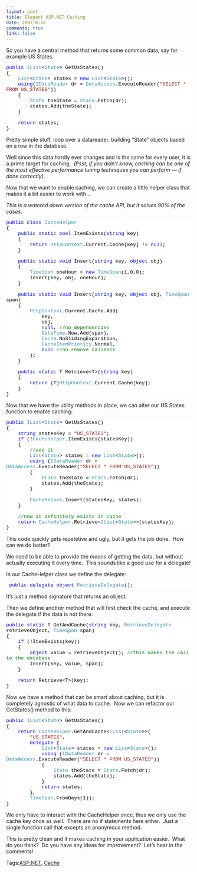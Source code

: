 ```yaml
--- 
layout: post
title: Elegant ASP.NET Caching
date: 2007-8-16
comments: true
link: false
---
```

<p>So you have a central method that returns some common data, say for example US States.</p><div style="FONT-SIZE: 10pt; BACKGROUND: white; COLOR: black; FONT-FAMILY: Courier New"><p style="MARGIN: 0px"><span style="COLOR: blue">public</span> <span style="COLOR: #2b91af">IList</span>&lt;<span style="COLOR: #2b91af">State</span>&gt; GetUsStates()</p><p style="MARGIN: 0px">{</p><p style="MARGIN: 0px">&nbsp;&nbsp;&nbsp; <span style="COLOR: #2b91af">List</span>&lt;<span style="COLOR: #2b91af">State</span>&gt; states = <span style="COLOR: blue">new</span> <span style="COLOR: #2b91af">List</span>&lt;<span style="COLOR: #2b91af">State</span>&gt;();</p><p style="MARGIN: 0px">&nbsp;&nbsp;&nbsp; <span style="COLOR: blue">using</span>(<span style="COLOR: #2b91af">IDataReader</span> dr = <span style="COLOR: #2b91af">DataAccess</span>.ExecuteReader(<span style="COLOR: #a31515">"SELECT * FROM US_STATES"</span>))</p><p style="MARGIN: 0px">&nbsp;&nbsp;&nbsp; {</p><p style="MARGIN: 0px">&nbsp;&nbsp;&nbsp; &nbsp;&nbsp;&nbsp; <span style="COLOR: #2b91af">State</span> theState = <span style="COLOR: #2b91af">State</span>.Fetch(dr);</p><p style="MARGIN: 0px">&nbsp;&nbsp;&nbsp; &nbsp;&nbsp;&nbsp; states.Add(theState);</p><p style="MARGIN: 0px">&nbsp;&nbsp;&nbsp; }</p><p style="MARGIN: 0px">&nbsp;</p><p style="MARGIN: 0px">&nbsp;&nbsp;&nbsp; <span style="COLOR: blue">return</span> states;</p><p style="MARGIN: 0px">}</p></div><!--EndFragment--><p>Pretty simple stuff, loop over a datareader, building &ldquo;State&rdquo; objects based on a row in the database.</p><p>Well since this data hardly ever changes and is the same for every user, it is a prime target for caching.&nbsp; <em>(Psst, if you didn&rsquo;t know, caching can be one of the most effective performance tuning techniques you can perform &mdash; if done correctly).</em></p><p>Now that we want to enable caching, we can create a little helper class that makes it a bit easier to work with&hellip;</p><p><em>This is a watered down version of the cache API, but it solves 90% of the cases.</em></p><div style="FONT-SIZE: 10pt; BACKGROUND: white; COLOR: black; FONT-FAMILY: Courier New"><p style="MARGIN: 0px"><span style="COLOR: blue">public</span> <span style="COLOR: blue">class</span> <span style="COLOR: #2b91af">CacheHelper</span></p><p style="MARGIN: 0px">{</p><p style="MARGIN: 0px">&nbsp;&nbsp;&nbsp; <span style="COLOR: blue">public</span> <span style="COLOR: blue">static</span> <span style="COLOR: blue">bool</span> ItemExists(<span style="COLOR: blue">string</span> key)</p><p style="MARGIN: 0px">&nbsp;&nbsp;&nbsp; {</p><p style="MARGIN: 0px">&nbsp;&nbsp;&nbsp; &nbsp;&nbsp;&nbsp; <span style="COLOR: blue">return</span> <span style="COLOR: #2b91af">HttpContext</span>.Current.Cache[key] != <span style="COLOR: blue">null</span>;</p><p style="MARGIN: 0px">&nbsp;&nbsp;&nbsp; }</p><p style="MARGIN: 0px">&nbsp;</p><p style="MARGIN: 0px">&nbsp;&nbsp;&nbsp; <span style="COLOR: blue">public</span> <span style="COLOR: blue">static</span> <span style="COLOR: blue">void</span> Insert(<span style="COLOR: blue">string</span> key, <span style="COLOR: blue">object</span> obj)</p><p style="MARGIN: 0px">&nbsp;&nbsp;&nbsp; {</p><p style="MARGIN: 0px">&nbsp;&nbsp;&nbsp; &nbsp;&nbsp;&nbsp; <span style="COLOR: #2b91af">TimeSpan</span> oneHour = <span style="COLOR: blue">new</span> <span style="COLOR: #2b91af">TimeSpan</span>(1,0,0);</p><p style="MARGIN: 0px">&nbsp;&nbsp;&nbsp; &nbsp;&nbsp;&nbsp; Insert(key, obj, oneHour);</p><p style="MARGIN: 0px">&nbsp;&nbsp;&nbsp; }</p><p style="MARGIN: 0px">&nbsp;</p><p style="MARGIN: 0px">&nbsp;&nbsp;&nbsp; <span style="COLOR: blue">public</span> <span style="COLOR: blue">static</span> <span style="COLOR: blue">void</span> Insert(<span style="COLOR: blue">string</span> key, <span style="COLOR: blue">object</span> obj, <span style="COLOR: #2b91af">TimeSpan</span> span)</p><p style="MARGIN: 0px">&nbsp;&nbsp;&nbsp; {</p><p style="MARGIN: 0px">&nbsp;&nbsp;&nbsp; &nbsp;&nbsp;&nbsp; <span style="COLOR: #2b91af">HttpContext</span>.Current.Cache.Add(</p><p style="MARGIN: 0px">&nbsp;&nbsp;&nbsp; &nbsp;&nbsp;&nbsp; &nbsp;&nbsp;&nbsp; key, </p><p style="MARGIN: 0px">&nbsp;&nbsp;&nbsp; &nbsp;&nbsp;&nbsp; &nbsp;&nbsp;&nbsp; obj, </p><p style="MARGIN: 0px">&nbsp;&nbsp;&nbsp; &nbsp;&nbsp;&nbsp; &nbsp;&nbsp;&nbsp; <span style="COLOR: blue">null</span>, <span style="COLOR: green">//no dependencies</span></p><p style="MARGIN: 0px">&nbsp;&nbsp;&nbsp; &nbsp;&nbsp;&nbsp; &nbsp;&nbsp;&nbsp; <span style="COLOR: #2b91af">DateTime</span>.Now.Add(span), </p><p style="MARGIN: 0px">&nbsp;&nbsp;&nbsp; &nbsp;&nbsp;&nbsp; &nbsp;&nbsp;&nbsp; <span style="COLOR: #2b91af">Cache</span>.NoSlidingExpiration, </p><p style="MARGIN: 0px">&nbsp;&nbsp;&nbsp; &nbsp;&nbsp;&nbsp; &nbsp;&nbsp;&nbsp; <span style="COLOR: #2b91af">CacheItemPriority</span>.Normal, </p><p style="MARGIN: 0px">&nbsp;&nbsp;&nbsp; &nbsp;&nbsp;&nbsp; &nbsp;&nbsp;&nbsp; <span style="COLOR: blue">null</span> <span style="COLOR: green">//no remove callback</span></p><p style="MARGIN: 0px">&nbsp;&nbsp;&nbsp; &nbsp;&nbsp;&nbsp; );</p><p style="MARGIN: 0px">&nbsp;&nbsp;&nbsp; }</p><p style="MARGIN: 0px">&nbsp;</p><p style="MARGIN: 0px">&nbsp;&nbsp;&nbsp; <span style="COLOR: blue">public</span> <span style="COLOR: blue">static</span> T Retrieve&lt;T&gt;(<span style="COLOR: blue">string</span> key)</p><p style="MARGIN: 0px">&nbsp;&nbsp;&nbsp; {</p><p style="MARGIN: 0px">&nbsp;&nbsp;&nbsp; &nbsp;&nbsp;&nbsp; <span style="COLOR: blue">return</span> (T)<span style="COLOR: #2b91af">HttpContext</span>.Current.Cache[key];</p><p style="MARGIN: 0px">&nbsp;&nbsp;&nbsp; }</p><p style="MARGIN: 0px">}</p></div><!--EndFragment--><p>Now that we have the utility methods in place, we can alter our US States function to enable caching:</p><div style="FONT-SIZE: 10pt; BACKGROUND: white; COLOR: black; FONT-FAMILY: Courier New"><p style="MARGIN: 0px"><span style="COLOR: blue">public</span> <span style="COLOR: #2b91af">IList</span>&lt;<span style="COLOR: #2b91af">State</span>&gt; GetUsStates()</p><p style="MARGIN: 0px">{</p><p style="MARGIN: 0px">&nbsp;&nbsp;&nbsp; <span style="COLOR: blue">string</span> statesKey = <span style="COLOR: #a31515">"US_STATES"</span>;</p><p style="MARGIN: 0px">&nbsp;&nbsp;&nbsp; <span style="COLOR: blue">if</span> (!<span style="COLOR: #2b91af">CacheHelper</span>.ItemExists(statesKey))</p><p style="MARGIN: 0px">&nbsp;&nbsp;&nbsp; {</p><p style="MARGIN: 0px">&nbsp;&nbsp;&nbsp; &nbsp;&nbsp;&nbsp; <span style="COLOR: green">//add it</span></p><p style="MARGIN: 0px">&nbsp;&nbsp;&nbsp; &nbsp;&nbsp;&nbsp; <span style="COLOR: #2b91af">List</span>&lt;<span style="COLOR: #2b91af">State</span>&gt; states = <span style="COLOR: blue">new</span> <span style="COLOR: #2b91af">List</span>&lt;<span style="COLOR: #2b91af">State</span>&gt;();</p><p style="MARGIN: 0px">&nbsp;&nbsp;&nbsp; &nbsp;&nbsp;&nbsp; <span style="COLOR: blue">using</span> (<span style="COLOR: #2b91af">IDataReader</span> dr = <span style="COLOR: #2b91af">DataAccess</span>.ExecuteReader(<span style="COLOR: #a31515">"SELECT * FROM US_STATES"</span>))</p><p style="MARGIN: 0px">&nbsp;&nbsp;&nbsp; &nbsp;&nbsp;&nbsp; {</p><p style="MARGIN: 0px">&nbsp;&nbsp;&nbsp; &nbsp;&nbsp;&nbsp; &nbsp;&nbsp;&nbsp; <span style="COLOR: #2b91af">State</span> theState = <span style="COLOR: #2b91af">State</span>.Fetch(dr);</p><p style="MARGIN: 0px">&nbsp;&nbsp;&nbsp; &nbsp;&nbsp;&nbsp; &nbsp;&nbsp;&nbsp; states.Add(theState);</p><p style="MARGIN: 0px">&nbsp;&nbsp;&nbsp; &nbsp;&nbsp;&nbsp; }</p><p style="MARGIN: 0px">&nbsp;</p><p style="MARGIN: 0px">&nbsp;&nbsp;&nbsp; &nbsp;&nbsp;&nbsp; <span style="COLOR: #2b91af">CacheHelper</span>.Insert(statesKey, states);</p><p style="MARGIN: 0px">&nbsp;&nbsp;&nbsp; }</p><p style="MARGIN: 0px">&nbsp;</p><p style="MARGIN: 0px">&nbsp;&nbsp;&nbsp; <span style="COLOR: green">//now it definitely exists in cache</span></p><p style="MARGIN: 0px">&nbsp;&nbsp;&nbsp; <span style="COLOR: blue">return</span> <span style="COLOR: #2b91af">CacheHelper</span>.Retrieve&lt;<span style="COLOR: #2b91af">IList</span>&lt;<span style="COLOR: #2b91af">State</span>&gt;&gt;(statesKey);</p><p style="MARGIN: 0px">}</p></div
><!--EndFragment--><p>This code quickly gets repetetive and ugly, but it gets the job done.&nbsp; How can we do better?</p><p>We need to be able to provide the <em>means</em> of getting the data, but without actually executing it every time.&nbsp; This sounds like a good use for a delegate!</p><p>In our CacheHelper class we define the delegate:</p><div style="FONT-SIZE: 10pt; BACKGROUND: white; COLOR: black; FONT-FAMILY: Courier New"><p style="MARGIN: 0px">&nbsp;<span style="COLOR: blue">public</span> <span style="COLOR: blue">delegate</span> <span style="COLOR: blue">object</span> <span style="COLOR: #2b91af">RetrieveDelegate</span>();</p></div><!--EndFragment--><p>It&rsquo;s just a method signature that returns an object.</p><p>Then we define another method that will first check the cache, and execute the delegate if the data is not there:</p><div style="FONT-SIZE: 10pt; BACKGROUND: white; COLOR: black; FONT-FAMILY: Courier New"><p style="MARGIN: 0px"><span style="COLOR: blue">public</span> <span style="COLOR: blue">static</span> T GetAndCache(<span style="COLOR: blue">string</span> key, <span style="COLOR: #2b91af">RetrieveDelegate</span> retrieveObject, <span style="COLOR: #2b91af">TimeSpan</span> span)</p><p style="MARGIN: 0px">{</p><p style="MARGIN: 0px">&nbsp;&nbsp;&nbsp; <span style="COLOR: blue">if</span> (!ItemExists(key))</p><p style="MARGIN: 0px">&nbsp;&nbsp;&nbsp; {</p><p style="MARGIN: 0px">&nbsp;&nbsp;&nbsp; &nbsp;&nbsp;&nbsp; <span style="COLOR: blue">object</span> value = retrieveObject(); <span style="COLOR: green">//this makes the call to the database</span></p><p style="MARGIN: 0px">&nbsp;&nbsp;&nbsp; &nbsp;&nbsp;&nbsp; Insert(key, value, span);</p><p style="MARGIN: 0px">&nbsp;&nbsp;&nbsp; }</p><p style="MARGIN: 0px">&nbsp;</p><p style="MARGIN: 0px">&nbsp;&nbsp;&nbsp; <span style="COLOR: blue">return</span> Retrieve&lt;T&gt;(key);</p><p style="MARGIN: 0px">}</p></div><!--EndFragment--><p>Now we have a method that can be smart about caching, but it is completely agnostic of what data to cache.&nbsp; Now we can refactor our GetStates() method to this:</p><div style="FONT-SIZE: 10pt; BACKGROUND: white; COLOR: black; FONT-FAMILY: Courier New"><p style="MARGIN: 0px"><span style="COLOR: blue">public</span> <span style="COLOR: #2b91af">IList</span>&lt;<span style="COLOR: #2b91af">State</span>&gt; GetUsStates()</p><p style="MARGIN: 0px">{</p><p style="MARGIN: 0px">&nbsp;&nbsp;&nbsp; <span style="COLOR: blue">return</span> <span style="COLOR: #2b91af">CacheHelper</span>.GetAndCache&lt;<span style="COLOR: #2b91af">IList</span>&lt;<span style="COLOR: #2b91af">State</span>&gt;&gt;(</p><p style="MARGIN: 0px">&nbsp;&nbsp;&nbsp; &nbsp;&nbsp;&nbsp; <span style="COLOR: #a31515">"US_STATES"</span>,</p><p style="MARGIN: 0px">&nbsp;&nbsp;&nbsp; &nbsp;&nbsp;&nbsp; <span style="COLOR: blue">delegate</span> {</p><p style="MARGIN: 0px">&nbsp;&nbsp;&nbsp; &nbsp;&nbsp;&nbsp; &nbsp;&nbsp;&nbsp; <span style="COLOR: #2b91af">List</span>&lt;<span style="COLOR: #2b91af">State</span>&gt; states = <span style="COLOR: blue">new</span> <span style="COLOR: #2b91af">List</span>&lt;<span style="COLOR: #2b91af">State</span>&gt;();</p><p style="MARGIN: 0px">&nbsp;&nbsp;&nbsp; &nbsp;&nbsp;&nbsp; &nbsp;&nbsp;&nbsp; <span style="COLOR: blue">using</span> (<span style="COLOR: #2b91af">IDataReader</span> dr = <span style="COLOR: #2b91af">DataAccess</span>.ExecuteReader(<span style="COLOR: #a31515">"SELECT * FROM US_STATES"</span>))</p><p style="MARGIN: 0px">&nbsp;&nbsp;&nbsp; &nbsp;&nbsp;&nbsp; &nbsp;&nbsp;&nbsp; {</p><p style="MARGIN: 0px">&nbsp;&nbsp;&nbsp; &nbsp;&nbsp;&nbsp; &nbsp;&nbsp;&nbsp; &nbsp;&nbsp;&nbsp; <span style="COLOR: #2b91af">State</span> theState = <span style="COLOR: #2b91af">State</span>.Fetch(dr);</p><p style="MARGIN: 0px">&nbsp;&nbsp;&nbsp; &nbsp;&nbsp;&nbsp; &nbsp;&nbsp;&nbsp; &nbsp;&nbsp;&nbsp; states.Add(theState);</p><p style="MARGIN: 0px">&nbsp;&nbsp;&nbsp; &nbsp;&nbsp;&nbsp; &nbsp;&nbsp;&nbsp; }</p><p style="MARGIN: 0px">&nbsp;&nbsp;&nbsp; &nbsp;&nbsp;&nbsp; &nbsp;&nbsp;&nbsp; <span style="COLOR: blue">return</span> states;</p><p style="MARGIN: 0px">&nbsp;&nbsp;&nbsp; &nbsp;&nbsp;&nbsp; },</p><p style="MARGIN: 0px">&nbsp;&nbsp;&nbsp; &nbsp;&nbsp;&nbsp; <span style="COLOR: #2b91af">TimeSpan</span>.FromDays(1));</p><p style="MARGIN: 0px">}</p></div><!--EndFragment--><p>We only have to interact with the CacheHelper once, thus we only use the cache key once as well.&nbsp; There are no if statements here either.&nbsp; Just a single function call that excepts an anonymous method.</p><p>This is pretty clean and it makes caching in your application easier.&nbsp; What do you think?&nbsp; Do you have any ideas for improvement?&nbsp; Let&rsquo;s hear in the comments!</p><div class="bjtags">Tags:<a rel="tag" href="http://technorati.com/tag/ASP.NET">ASP.NET</a>, <a rel="tag" href="http://technorati.com/tag/Cache">Cache</a></div>
